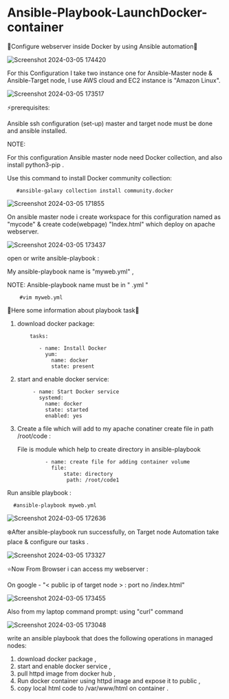 # Ansible-Playbook-LaunchDocker-container

🌟Configure webserver inside Docker by using Ansible automation🌟

![Screenshot 2024-03-05 174420](https://github.com/Pratikshinde55/Ansible-Playbook-LaunchDocker-container/assets/145910708/8d1dccb8-16de-4aa8-aba6-6a13e5c78993)


For this Configuration I take two instance one for Ansible-Master node & Ansible-Target node, I use AWS cloud and EC2 instance is "Amazon Linux".

![Screenshot 2024-03-05 173517](https://github.com/Pratikshinde55/Ansible-Playbook-LaunchDocker-container/assets/145910708/7497cd99-984b-4f13-a0d6-f79eb1787b74)


⚡prerequisites:

   Ansible ssh configuration (set-up) master and target node must be done and ansible installed.
   
NOTE:

For this configuration Ansible master node need Docker collection, and also install python3-pip .

Use this command to install Docker community collection:


       #ansible-galaxy collection install community.docker

![Screenshot 2024-03-05 171855](https://github.com/Pratikshinde55/Ansible-Playbook-LaunchDocker-container/assets/145910708/4ef212b5-59dd-4dd7-bf5a-b9ee542aa78d)

On ansible master node i create workspace for this configuration named as "mycode" & create code(webpage) "Index.html" which deploy on apache webserver.

![Screenshot 2024-03-05 173437](https://github.com/Pratikshinde55/Ansible-Playbook-LaunchDocker-container/assets/145910708/1e002af3-07d2-4a67-bcf5-c2ac69edbbc7)



open or write ansible-playbook :

My ansible-playbook name is "myweb.yml" ,

NOTE: Ansible-playbook name must be in " .yml " 


        #vim myweb.yml


💫Here some information about playbook task💫
 1. download docker package:

       
            tasks:

               - name: Install Docker
                 yum:
                   name: docker
                   state: present

           
2. start and enable docker service:


            - name: Start Docker service
              systemd:
                name: docker
                state: started
                enabled: yes

3. Create a file which will add to my apache conatiner create file in path /root/code :

   File is module which help to create directory in ansible-playbook 


                - name: create file for adding container volume
                  file:
                      state: directory
                       path: /root/code1
            





Run ansible playbook :

    
      #ansible-playbook myweb.yml

![Screenshot 2024-03-05 172636](https://github.com/Pratikshinde55/Ansible-Playbook-LaunchDocker-container/assets/145910708/e6d5cf8c-a116-4d96-943f-d6c3f94c4cc3)




❄️After ansible-playbook run successfully, on Target node Automation take place & configure our tasks .

![Screenshot 2024-03-05 173327](https://github.com/Pratikshinde55/Ansible-Playbook-LaunchDocker-container/assets/145910708/c10ceda7-3104-45ef-ab5e-b804128d97f1)



⭐Now From Browser i can access my webserver :

  On google - "< public ip of target node > : port no /index.html"

![Screenshot 2024-03-05 173455](https://github.com/Pratikshinde55/Ansible-Playbook-LaunchDocker-container/assets/145910708/8287070f-5632-4ed9-89e8-c93775ebcdef)


Also from my laptop command prompt: using "curl" command

![Screenshot 2024-03-05 173048](https://github.com/Pratikshinde55/Ansible-Playbook-LaunchDocker-container/assets/145910708/8718ac9e-3259-4e68-a775-1f44b09ed0dc)



write an ansible playbook that does the following operations in managed nodes:
1. download docker package ,
2. start and enable docker service , 
3. pull httpd image from docker hub ,
4.  Run docker container using httpd image and expose it to public ,
5. copy local html code to /var/www/html on container .

